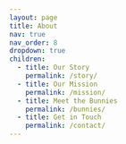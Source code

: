 ```yaml
---
layout: page
title: About
nav: true
nav_order: 8
dropdown: true
children:
  - title: Our Story
    permalink: /story/
  - title: Our Mission
    permalink: /mission/
  - title: Meet the Bunnies
    permalink: /bunnies/
  - title: Get in Touch
    permalink: /contact/
---
```

